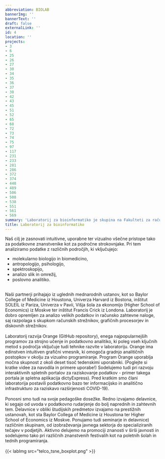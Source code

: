 ```yaml
---
abbreviation: BIOLAB
bannerImg: ''
bannerText: ''
draft: false
externalLink: ''
id: 4
location: ''
projects:
- 3
- 6
- 25
- 26
- 27
- 30
- 34
- 35
- 36
- 37
- 38
- 42
- 43
- 45
- 51
- 52
- 65
- 68
- 72
- 73
- 74
- 75
- 97
- 117
- 231
- 233
- 281
- 286
- 372
- 374
- 448
- 489
- 506
- 508
- 538
- 551
- 561
- 569
summary: 'Laboratorij za bioinformatiko je skupina na Fakulteti za računalništvo in informatiko, ki raziskuje tehnike in metode podatkovnih ved. Veseli nas prepletanje strojnega učenja in vizualizacije podatkov ter razvoj novih tehnik za raziskovanje podatkov in razložljivo umetno inteligenco.'
title: Laboratorij za bioinformatiko
---
```

Naš cilj je zasnovati intuitivne, uporabne ter vizualno všečne pristope tako za podatkovne znanstvenike kot za področne strokovnjake. Pri tem analiziramo podatke z različnih področjih, ki vključujejo:
* molekularno biologijo in biomedicino,
* antropologijo, psihologijo,
* spektroskopijo,
* analizo slik in omrežij,
* poslovno analitiko.

<br>
Naši partnerji prihajajo iz uglednih mednarodnih ustanov, kot so Baylor College of Medicine iz Houstona, Univerza Harvard iz Bostona, inštitut SOLEIL iz Pariza, Univerza v Pavii, Višja šola za ekonomijo (Higher School of Economics) iz Moskve ter inštitut Francis Crick iz Londona. Laboratorij je dobro opremljen za analizo velikih podatkov in računsko zahtevne naloge, saj razpolaga s skupkom računskih strežnikov, grafičnih procesorjev in diskovnih strežnikov.
<br>
<br>
Laboratorij razvija Orange (GitHub repository), enega najpopularnejših programov za strojno učenje in podatkovno analitiko, ki poleg vseh ključnih metod s področja vključuje tudi tehnike razvite v laboratoriju. Orange ima edinstven intuitiven grafični vmesnik, ki omogoča gradnjo analitičnih postopkov v okolju za vizualno programiranje. Program Orange uporablja močna skupnost z okoli deset tisoč tedenskimi uporabniki. (Poglejte si kratke videe za navodila in primere uporabe!) Sodelujemo tudi pri razvoju interaktivnih spletnih portalov za raziskovanje podatkov - primer takega portala je spletna aplikacija dictyExpress). Pred kratkim smo člani laboratorija postavili podatkovno bazo ter informacijsko in analitično infrastrukturo za raziskavo razširjenosti COVID-19).
<br>
<br>
Ponosni smo tudi na svoje pedagoške dosežke. Redno izvajamo delavnice, ki segajo od uvoda v podatkovno rudarjenje do bolj naprednih in zahtevnih tem. Delavnice v obliki študijskih predmetov izvajamo na prestižnih ustanovah, kot sta Baylor Collega of Medicine iz Houstona ter Higher School of Economics iz Moskve. Ponujamo tudi seminarje in delavnice) različnim skupinam, od izobraževanja javnega sektorja do specializiranih tečajev v podjetjih. Aktivno delujemo na promociji znanosti v širši javnosti in sodelujemo tako pri različnih znanstvenih festivalih kot na poletnih šolah in tednih programiranja.
<br>
<br>
{{< labImg src="telco_tsne_boxplot.png" >}}


